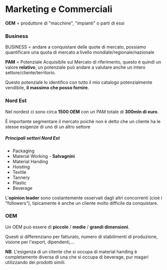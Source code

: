 # Marketing e Commerciali
**OEM** = produttore di "macchine", "impianti" o parti di essi

### Business
BUSINESS = andare a conquistare delle quote di mercato, possiamo quantificare una quota di mercato a livello mondiale/regionale/nazionale

**PAM** = Potenziale Acquisibile sul Mercato di riferimento, questo è quindi un valore **relativo**, un potenziale può andare a valutare anche un intero settore/cliente/territorio.

Questo potenziale lo identifico con tutto il mio catalogo potenzialmente vendibile, **il massimo che posso fornire**.

### Nord Est
Nel nordest ci sono circa **1500 OEM** con un PAM totale di **300mln di euro**.

È importante segmentare il mercato poichè non è detto che un cliente ha le stesse esigenze di uno di un altro settore

##### Principali settori Nord Est
- Packaging
- Material Working - **Salvagnini**
- Material Handing
- Hoisting
- Textile
- Tannery
- Plastic
- Beverage

L'**opinion leader** sono costantemente osservati dagli altri concorrenti (cioè i "followers"), tipicamente è anche un cliente molto difficile da conquistare.

### OEM
Un OEM può essere di **piccole** / **medie** / **grandi dimensioni**. 

Questi si differenziano per fatturato, numero di stabilimenti di produzione, visione per l'export, dipendenti,...

**NB**. L'esigenza di un cliente che si occupa di material handing è completamente diversa di una che si occupa di beverage, pur magari utilizzando dei prodotti simili.

